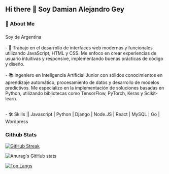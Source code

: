 

## Hi there 👋 Soy Damian Alejandro Gey
<h3 align="left">🚀 About Me</h3>

###

<p align="left">Soy de Argentina <br><br>- 🔭 Trabajo en el desarrollo de interfaces web modernas y funcionales utilizando JavaScript, HTML y CSS. Me enfoco en crear experiencias de usuario intuitivas y responsive, implementando buenas prácticas de código y diseño.  <br><br>- 📚 Ingeniero en Inteligencia Artificial Junior con sólidos conocimientos en aprendizaje automático, procesamiento de datos y desarrollo de modelos predictivos. Me especializo en la implementación de soluciones basadas en Python, utilizando bibliotecas como TensorFlow, PyTorch, Keras y Scikit-learn. <br>

<br>- 🛠 Skills
 || Javascript | Python | Django | Node.JS | React | MySQL | Go | Wordpress


###

### Github Stats

[![GitHub Streak](https://github-readme-streak-stats.herokuapp.com?user=DamianCode28&hide_border=FALSO&short_numbers=FALSO)](https://git.io/streak-stats)

![Anurag's GitHub stats](https://github-readme-stats.vercel.app/api?username=anuraghazra&show_icons=true&theme=radical)

[![Top Langs](https://github-readme-stats.vercel.app/api/top-langs/?username=anuraghazra&layout=donut)](https://github.com/anuraghazra/github-readme-stats)






